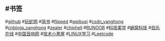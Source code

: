 
#**书签**
--------
#[github](https://github.com/github "github")
#[玩蛇网](http://www.iplaypython.com/jichu/ "玩蛇网")
#[简书](http://www.jianshu.com/ "简书")
#[flipped](http://www.flipped.cn/ "flipped")
#[weibusi](http://www.weibusi.net/)
#[csdn_yanghong](http://blog.csdn.net/yang_hong_ "csdn")
#[cnblogs_yanghong](http://www.cnblogs.com/yanghong-hnu/ "cnblogs")
#[zealer](http://www.zealer.com/ "zealer")
#[chiphell](https://www.chiphell.com/portal.php "chiphell")
#[RUNOOB](http://www.runoob.com/ "runoob")
#[科技美学](http://www.kejimeixue.com/ "科技美学")
#[蜗窝科技](http://www.wowotech.net/)
#[伯乐在线](http://www.jobbole.com/ "伯乐在线")
#[中国音响网](http://www.hifidiy.net/index.php?s=/home/index/index.html)
#[技术小黑屋](http://droidyue.com/ "技术小黑屋")
#[LINUX学习](http://blog.chinaunix.net/uid/25845340.html)
#[Leetcode](http://leetcode.cn)